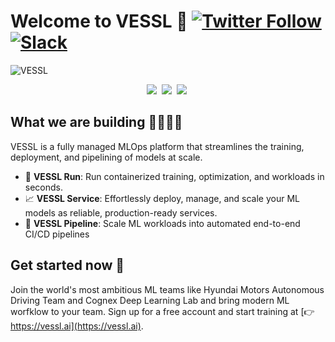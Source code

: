 # Welcome to VESSL 👋 [![Twitter Follow](https://img.shields.io/twitter/follow/vesslai?style=social)](https://twitter.com/vesslai) [![Slack](https://img.shields.io/badge/Slack-Join-4A154B?logo=slack&style=social)](http://bit.ly/3HEIV9C)

![VESSL](https://github.com/user-attachments/assets/c811c11e-b367-4d40-afca-b3bea65eaf98)

<div align="center">
    <a target="_blank" href="https://www.linkedin.com/company/vesslai"><img src="https://img.shields.io/badge/style--5eba00.svg?label=LinkedIn&logo=linkedin&style=social"></a>&nbsp;
    <a target="_blank" href="https://vesslai.medium.com/"><img src="https://img.shields.io/badge/style--5eba00.svg?label=Medium&logo=medium&style=social"></a>&nbsp;
    <a target="_blank" href="https://www.youtube.com/@vesslai4254"><img src="https://img.shields.io/badge/style--5eba00.svg?label=YouTube&logo=youtube&style=social"></a>&nbsp;
</div>

## What we are building 👷‍♂️👷‍♀️

VESSL is a fully managed MLOps platform that streamlines the training, deployment, and pipelining of models at scale.

- 👟 **VESSL Run**: Run containerized training, optimization, and workloads in seconds.
- 📈 **VESSL Service**: Effortlessly deploy, manage, and scale your ML models as reliable, production-ready services.
- 🔀 **VESSL Pipeline**: Scale ML workloads into automated end-to-end CI/CD pipelines


## Get started now 💫

Join the world's most ambitious ML teams like Hyundai Motors Autonomous Driving Team and Cognex Deep Learning Lab and bring modern ML worfklow to your team. Sign up for a free account and start training at [👉 https://vessl.ai](https://vessl.ai).
